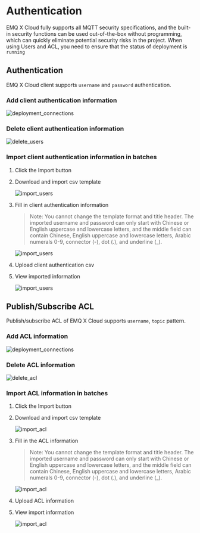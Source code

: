 # Authentication

EMQ X Cloud fully supports all MQTT security specifications, and the built-in security functions can be used out-of-the-box without programming, which can quickly eliminate potential security risks in the project. When using Users and ACL, you need to ensure that the status of deployment is `running`



## Authentication

EMQ X Cloud client supports `username` and `password` authentication.

### Add client authentication information

![deployment_connections](../_assets/deployments/add_users.png)

### Delete client authentication information

![delete_users](../_assets/deployments/delete_users.png)

### Import client authentication information in batches

1. Click the Import button

2. Download and import csv template

   ![import_users](../_assets/deployments/import_users.png)

3. Fill in client authentication information

   > Note: You cannot change the template format and title header. The imported username and password can only start with Chinese or English uppercase and lowercase letters, and the middle field can contain Chinese, English uppercase and lowercase letters, Arabic numerals 0-9, connector (-), dot (.), and underline (_).

   ![import_users](../_assets/deployments/users_csv_example.png)

4. Upload client authentication csv

5. View imported information

   ![import_users](../_assets/deployments/view_import_users.png)



## Publish/Subscribe ACL

Publish/subscribe ACL of EMQ X Cloud  supports `username`, `topic` pattern.

### Add ACL information

![deployment_connections](../_assets/deployments/add_acl.png)

### Delete ACL information

![delete_acl](../_assets/deployments/delete_acl.png)

### Import ACL information in batches

1. Click the Import button

2. Download and import csv template

   ![import_acl](../_assets/deployments/import_acl.png)

3. Fill in the ACL information

   > Note: You cannot change the template format and title header. The imported username and password can only start with Chinese or English uppercase and lowercase letters, and the middle field can contain Chinese, English uppercase and lowercase letters, Arabic numerals 0-9, connector (-), dot (.), and underline (_).

   ![import_acl](../_assets/deployments/acl_csv_example.png)

4. Upload ACL information

5. View import information

   ![import_acl](../_assets/deployments/view_import_acl.png)



